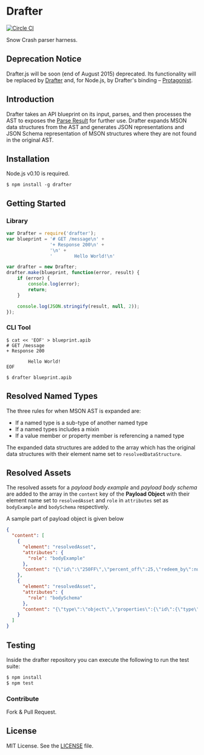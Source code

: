 # Drafter

[![Circle CI](https://circleci.com/gh/apiaryio/drafter.js.svg?style=svg&circle-token=f4b9c3fc34979e81d36c9d15e576e23f62e1e913)](https://circleci.com/gh/apiaryio/drafter.js)

Snow Crash parser harness.

## Deprecation Notice
Drafter.js will be soon (end of August 2015) deprecated. Its functionality will be replaced by [Drafter](https://github.com/apiaryio/drafter) and, for Node.js, by Drafter's binding – [Protagonist](https://github.com/apiaryio/protagonist).

## Introduction
Drafter takes an API blueprint on its input, parses, and then processes the AST to exposes the [Parse Result][] for further use. Drafter expands MSON data structures from the AST and generates JSON representations and JSON Schema representation of MSON structures where they are not found in the original AST.

## Installation
Node.js v0.10 is required.

```shell
$ npm install -g drafter
```

## Getting Started

### Library
```js
var Drafter = require('drafter');
var blueprint = '# GET /message\n' +
                '+ Response 200\n' +
                '\n' +
                '        Hello World!\n'

var drafter = new Drafter;
drafter.make(blueprint, function(error, result) {
    if (error) {
        console.log(error);
        return;
    }

    console.log(JSON.stringify(result, null, 2));
});
```

### CLI Tool

```shell
$ cat << 'EOF' > blueprint.apib
# GET /message
+ Response 200

        Hello World!
EOF

$ drafter blueprint.apib
```

## Resolved Named Types

The three rules for when MSON AST is expanded are:

* If a named type is a sub-type of another named type
* If a named types includes a mixin
* If a value member or property member is referencing a named type

The expanded data structures are added to the array which has the original data structures with their element name set to `resolvedDataStructure`.

## Resolved Assets

The resolved assets for a *payload body example* and *payload body schema* are added to the array in the `content` key of the **Payload Object** with their element name set to `resolvedAsset` and `role` in `attributes` set as `bodyExample` and `bodySchema` respectively.

A sample part of payload object is given below

```json
{
  "content": [
    {
      "element": "resolvedAsset",
      "attributes": {
        "role": "bodyExample"
      },
      "content": "{\"id\":\"250FF\",\"percent_off\":25,\"redeem_by\":null}"
    },
    {
      "element": "resolvedAsset",
      "attributes": {
        "role": "bodySchema"
      },
      "content": "{\"type\":\"object\",\"properties\":{\"id\":{\"type\":\"string\"},\"percent_off\":{\"type\":\"number\"},\"redeem_by\":{\"type\":\"number\",\"description\":\"Date after which the coupon can no longer be redeemed\"}},\"$schema\":\"http://json-schema.org/draft-04/schema#\"}"
    }
  ]
}
```

## Testing

Inside the drafter repository you can execute the following to run the test suite:

```bash
$ npm install
$ npm test
```

### Contribute
Fork & Pull Request.

## License
MIT License. See the [LICENSE](https://github.com/apiaryio/drafter.js/blob/master/LICENSE) file.

[Boutique]: https://github.com/apiaryio/boutique.js
[Parse Result]: https://github.com/apiaryio/api-blueprint-ast/blob/master/Parse%20Result.md
